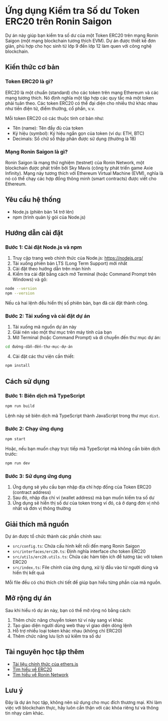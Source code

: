 # Ứng dụng Kiểm tra Số dư Token ERC20 trên Ronin Saigon

Dự án này giúp bạn kiểm tra số dư của một Token ERC20 trên mạng Ronin Saigon (một mạng blockchain tương thích EVM). Dự án được thiết kế đơn giản, phù hợp cho học sinh từ lớp 9 đến lớp 12 làm quen với công nghệ blockchain.

## Kiến thức cơ bản

### Token ERC20 là gì?

ERC20 là một chuẩn (standard) cho các token trên mạng Ethereum và các mạng tương thích. Nó định nghĩa một tập hợp các quy tắc mà một token phải tuân theo. Các token ERC20 có thể đại diện cho nhiều thứ khác nhau như tiền điện tử, điểm thưởng, cổ phần, v.v.

Mỗi token ERC20 có các thuộc tính cơ bản như:
- Tên (name): Tên đầy đủ của token
- Ký hiệu (symbol): Ký hiệu ngắn gọn của token (ví dụ: ETH, BTC)
- Decimals: Số chữ số thập phân được sử dụng (thường là 18)

### Mạng Ronin Saigon là gì?

Ronin Saigon là mạng thử nghiệm (testnet) của Ronin Network, một blockchain được phát triển bởi Sky Mavis (công ty phát triển game Axie Infinity). Mạng này tương thích với Ethereum Virtual Machine (EVM), nghĩa là nó có thể chạy các hợp đồng thông minh (smart contracts) được viết cho Ethereum.

## Yêu cầu hệ thống

- Node.js (phiên bản 14 trở lên)
- npm (trình quản lý gói của Node.js)

## Hướng dẫn cài đặt

### Bước 1: Cài đặt Node.js và npm

1. Truy cập trang web chính thức của Node.js: https://nodejs.org/
2. Tải xuống phiên bản LTS (Long Term Support) mới nhất
3. Cài đặt theo hướng dẫn trên màn hình
4. Kiểm tra cài đặt bằng cách mở Terminal (hoặc Command Prompt trên Windows) và gõ:

```bash
node --version
npm --version
```

Nếu cả hai lệnh đều hiển thị số phiên bản, bạn đã cài đặt thành công.

### Bước 2: Tải xuống và cài đặt dự án

1. Tải xuống mã nguồn dự án này
2. Giải nén vào một thư mục trên máy tính của bạn
3. Mở Terminal (hoặc Command Prompt) và di chuyển đến thư mục dự án:

```bash
cd đường-dẫn-đến-thư-mục-dự-án
```

4. Cài đặt các thư viện cần thiết:

```bash
npm install
```

## Cách sử dụng

### Bước 1: Biên dịch mã TypeScript

```bash
npm run build
```

Lệnh này sẽ biên dịch mã TypeScript thành JavaScript trong thư mục `dist`.

### Bước 2: Chạy ứng dụng

```bash
npm start
```

Hoặc, nếu bạn muốn chạy trực tiếp mã TypeScript mà không cần biên dịch trước:

```bash
npm run dev
```

### Bước 3: Sử dụng ứng dụng

1. Ứng dụng sẽ yêu cầu bạn nhập địa chỉ hợp đồng của Token ERC20 (contract address)
2. Sau đó, nhập địa chỉ ví (wallet address) mà bạn muốn kiểm tra số dư
3. Ứng dụng sẽ hiển thị số dư của token trong ví đó, cả ở dạng đơn vị nhỏ nhất và đơn vị thông thường

## Giải thích mã nguồn

Dự án được tổ chức thành các phần chính sau:

- `src/config.ts`: Chứa cấu hình kết nối đến mạng Ronin Saigon
- `src/interfaces/erc20.ts`: Định nghĩa interface cho token ERC20
- `src/utils/erc20.utils.ts`: Chứa các hàm tiện ích để tương tác với token ERC20
- `src/index.ts`: File chính của ứng dụng, xử lý đầu vào từ người dùng và hiển thị kết quả

Mỗi file đều có chú thích chi tiết để giúp bạn hiểu từng phần của mã nguồn.

## Mở rộng dự án

Sau khi hiểu rõ dự án này, bạn có thể mở rộng nó bằng cách:

1. Thêm chức năng chuyển token từ ví này sang ví khác
2. Tạo giao diện người dùng web thay vì giao diện dòng lệnh
3. Hỗ trợ nhiều loại token khác nhau (không chỉ ERC20)
4. Thêm chức năng lưu lịch sử kiểm tra số dư

## Tài nguyên học tập thêm

- [Tài liệu chính thức của ethers.js](https://docs.ethers.io/)
- [Tìm hiểu về ERC20](https://ethereum.org/en/developers/docs/standards/tokens/erc-20/)
- [Tìm hiểu về Ronin Network](https://roninchain.com/)

## Lưu ý

Đây là dự án học tập, không nên sử dụng cho mục đích thương mại. Khi làm việc với blockchain thực, hãy luôn cẩn thận với các khóa riêng tư và thông tin nhạy cảm khác.